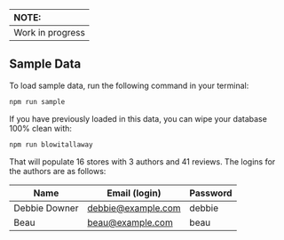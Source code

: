 | NOTE: |
| :--- |
| Work in progress |

## Sample Data

To load sample data, run the following command in your terminal:

```bash
npm run sample
```

If you have previously loaded in this data, you can wipe your database 100% clean with:

```bash
npm run blowitallaway
```

That will populate 16 stores with 3 authors and 41 reviews. The logins for the authors are as follows:

|Name|Email (login)|Password|
|---|---|---|
|Debbie Downer|debbie@example.com|debbie|
|Beau|beau@example.com|beau|


